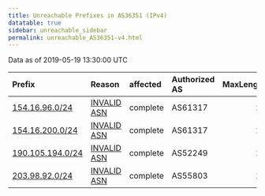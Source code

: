 ```yaml
---
title: Unreachable Prefixes in AS36351 (IPv4)
datatable: true
sidebar: unreachable_sidebar
permalink: unreachable_AS36351-v4.html
---
```


Data as of 2019-05-19 13:30:00 UTC


<div class="datatable-begin"></div>

| Prefix                                                     | Reason                                                                                                  | affected   | Authorized AS   |   MaxLength | Anchor                                           |   unreachable /24s |
|:-----------------------------------------------------------|:--------------------------------------------------------------------------------------------------------|:-----------|:----------------|------------:|:-------------------------------------------------|-------------------:|
| [154.16.96.0/24](https://stat.ripe.net/154.16.96.0/24)     | [INVALID ASN](https://rpki-validator.ripe.net/announcement-preview?asn=AS36351&prefix=154.16.96.0/24)   | complete   | AS61317         |          24 | [AfriNIC](unreachable_AfriNIC_RPKI_Root-v4.html) |                  1 |
| [154.16.200.0/24](https://stat.ripe.net/154.16.200.0/24)   | [INVALID ASN](https://rpki-validator.ripe.net/announcement-preview?asn=AS36351&prefix=154.16.200.0/24)  | complete   | AS61317         |          24 | [AfriNIC](unreachable_AfriNIC_RPKI_Root-v4.html) |                  1 |
| [190.105.194.0/24](https://stat.ripe.net/190.105.194.0/24) | [INVALID ASN](https://rpki-validator.ripe.net/announcement-preview?asn=AS36351&prefix=190.105.194.0/24) | complete   | AS52249         |          24 | [LACNIC](unreachable_LACNIC_RPKI_Root-v4.html)   |                  1 |
| [203.98.92.0/24](https://stat.ripe.net/203.98.92.0/24)     | [INVALID ASN](https://rpki-validator.ripe.net/announcement-preview?asn=AS36351&prefix=203.98.92.0/24)   | complete   | AS55803         |          24 | [APNIC](unreachable_APNIC_RPKI_Root-v4.html)     |                  1 |

<div class="datatable-end"></div>